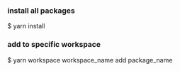 ### install all packages 
$ yarn install 

### add to specific workspace
$ yarn workspace workspace_name add package_name